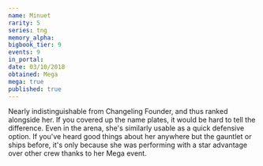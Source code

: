 ```yaml
---
name: Minuet
rarity: 5
series: tng
memory_alpha:
bigbook_tier: 9
events: 9
in_portal:
date: 03/10/2018
obtained: Mega
mega: true
published: true
---
```


Nearly indistinguishable from Changeling Founder, and thus ranked alongside her. If you covered up the name plates, it would be hard to tell the difference. Even in the arena, she's similarly usable as a quick defensive option. If you've heard good things about her anywhere but the gauntlet or ships before, it's only because she was performing with a star advantage over other crew thanks to her Mega event.
